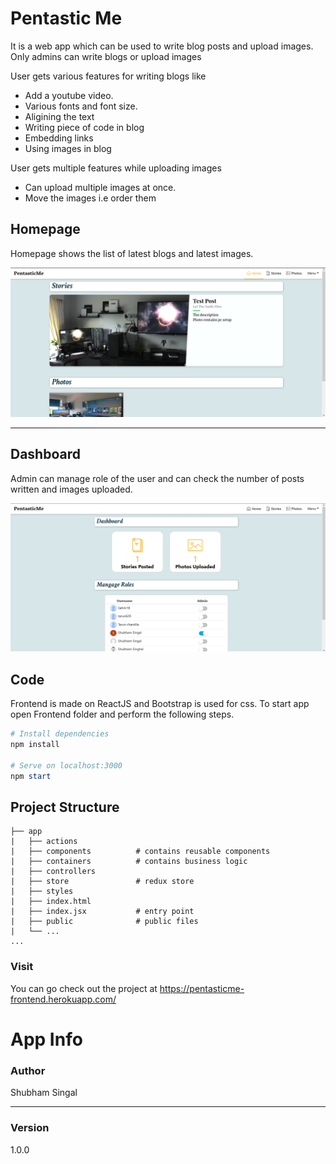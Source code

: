 # Pentastic Me
It is a web app which can be used to write blog posts and upload images.
Only admins can write blogs or upload images

User gets various features for writing blogs like
* Add a youtube video.
* Various fonts and font size. 
* Aligining the text
* Writing piece of code in blog
* Embedding links
* Using images in blog

User gets multiple features while uploading images
* Can upload multiple images at once.
* Move the images i.e order them

## Homepage
Homepage shows the list of latest blogs and latest images.

<img src="public/images/demo1.png" alt="Home page"/>

---

## Dashboard 
Admin can manage role of the user and can check the number of posts written and images uploaded.

<img src="public/images/demo2.png" alt="Deshboard">

## Code
Frontend is made on ReactJS and Bootstrap is used for css. To start app open Frontend folder and perform the following steps.

```powershell
# Install dependencies
npm install

# Serve on localhost:3000
npm start
```


## Project Structure                       
    ├── app                                    
    |   ├── actions  
    |   ├── components          # contains reusable components      
    |   ├── containers          # contains business logic
    |   ├── controllers         
    |   ├── store               # redux store
    |   ├── styles
    |   ├── index.html          
    |   ├── index.jsx           # entry point
    |   ├── public              # public files
    |   └── ...
    ...



### Visit
You can go check out the project at https://pentasticme-frontend.herokuapp.com/


# App Info
### Author 
Shubham Singal

---

### Version 
1.0.0


